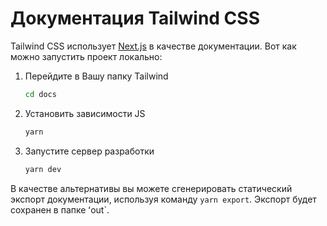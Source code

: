 # Документация Tailwind CSS

Tailwind CSS использует [Next.js](https://nextjs.org/) в качестве документации. Вот как можно запустить проект локально:

1. Перейдите в Вашу папку Tailwind

    ```sh
    cd docs
    ```

2. Установить зависимости JS

    ```sh
    yarn
    ```

3. Запустите сервер разработки

    ```sh
    yarn dev
    ```

В качестве альтернативы вы можете сгенерировать статический экспорт документации, используя команду `yarn export`. Экспорт будет сохранен в папке ʻout`.
